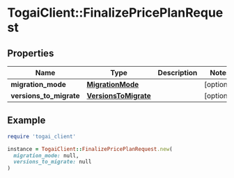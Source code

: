 # TogaiClient::FinalizePricePlanRequest

## Properties

| Name | Type | Description | Notes |
| ---- | ---- | ----------- | ----- |
| **migration_mode** | [**MigrationMode**](MigrationMode.md) |  | [optional] |
| **versions_to_migrate** | [**VersionsToMigrate**](VersionsToMigrate.md) |  | [optional] |

## Example

```ruby
require 'togai_client'

instance = TogaiClient::FinalizePricePlanRequest.new(
  migration_mode: null,
  versions_to_migrate: null
)
```

